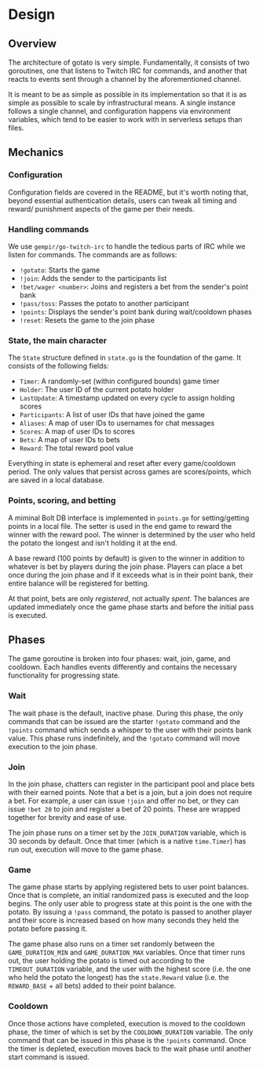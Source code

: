 # Design

## Overview

The architecture of gotato is very simple. Fundamentally, it consists of two
goroutines, one that listens to Twitch IRC for commands, and another that
reacts to events sent through a channel by the aforementioned channel.

It is meant to be as simple as possible in its implementation so that it is
as simple as possible to scale by infrastructural means. A single instance
follows a single channel, and configuration happens via environment variables,
which tend to be easier to work with in serverless setups than files.

## Mechanics

### Configuration

Configuration fields are covered in the README, but it's worth noting that,
beyond essential authentication details, users can tweak all timing and reward/
punishment aspects of the game per their needs.

### Handling commands

We use `gempir/go-twitch-irc` to handle the tedious parts of IRC while we
listen for commands. The commands are as follows:

- `!gotato`: Starts the game
- `!join`: Adds the sender to the participants list
- `!bet/wager <number>`: Joins and registers a bet from the sender's point bank
- `!pass/toss`: Passes the potato to another participant
- `!points`: Displays the sender's point bank during wait/cooldown phases
- `!reset`: Resets the game to the join phase

### State, the main character

The `State` structure defined in `state.go` is the foundation of the game. It
consists of the following fields:

- `Timer`: A randomly-set (within configured bounds) game timer
- `Holder`: The user ID of the current potato holder
- `LastUpdate`: A timestamp updated on every cycle to assign holding scores
- `Participants`: A list of user IDs that have joined the game
- `Aliases`: A map of user IDs to usernames for chat messages
- `Scores`: A map of user IDs to scores
- `Bets`: A map of user IDs to bets
- `Reward`: The total reward pool value

Everything in state is ephemeral and reset after every game/cooldown period.
The only values that persist across games are scores/points, which are saved
in a local database.

### Points, scoring, and betting

A miminal Bolt DB interface is implemented in `points.go` for setting/getting
points in a local file. The setter is used in the end game to reward the winner
with the reward pool. The winner is determined by the user who held the potato
the longest and isn't holding it at the end.

A base reward (100 points by default) is given to the winner in addition to
whatever is bet by players during the join phase. Players can place a bet once
during the join phase and if it exceeds what is in their point bank, their
entire balance will be registered for betting.

At that point, bets are only *registered*, not actually *spent*. The balances
are updated immediately once the game phase starts and before the initial pass
is executed.

## Phases

The game goroutine is broken into four phases: wait, join, game, and cooldown.
Each handles events differently and contains the necessary functionality for
progressing state.

### Wait

The wait phase is the default, inactive phase. During this phase, the only
commands that can be issued are the starter `!gotato` command and the `!points`
command which sends a whisper to the user with their points bank value. This
phase runs indefinitely, and the `!gotato` command will move execution to the 
join phase.

### Join

In the join phase, chatters can register in the participant pool and place
bets with their earned points. Note that a bet is a join, but a join does not
require a bet. For example, a user can issue `!join` and offer no bet, or they
can issue `!bet 20` to join and register a bet of 20 points. These are wrapped
together for brevity and ease of use.

The join phase runs on a timer set by the `JOIN_DURATION` variable, which is
30 seconds by default. Once that timer (which is a native `time.Timer`) has run
out, execution will move to the game phase.

### Game

The game phase starts by applying registered bets to user point balances. Once
that is complete, an initial randomized pass is executed and the loop begins.
The only user able to progress state at this point is the one with the potato.
By issuing a `!pass` command, the potato is passed to another player and their
score is increased based on how many seconds they held the potato before
passing it.

The game phase also runs on a timer set randomly between the `GAME_DURATION_MIN`
and `GAME_DURATION_MAX` variables. Once that timer runs out, the user holding
the potato is timed out according to the `TIMEOUT_DURATION` variable, and the
user with the highest score (i.e. the one who held the potato the longest)
has the `state.Reward` value (i.e. the `REWARD_BASE` + all bets) added to their
point balance.

### Cooldown

Once those actions have completed, execution is moved to the cooldown phase,
the timer of which is set by the `COOLDOWN_DURATION` variable. The only command
that can be issued in this phase is the `!points` command. Once the timer is
depleted, execution moves back to the wait phase until another start command
is issued.
